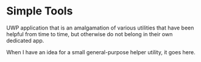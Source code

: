 Simple Tools
============

UWP application that is an amalgamation of various utilities that have been helpful from time to time, but otherwise do not belong in their own dedicated app.

When I have an idea for a small general-purpose helper utility, it goes here.
